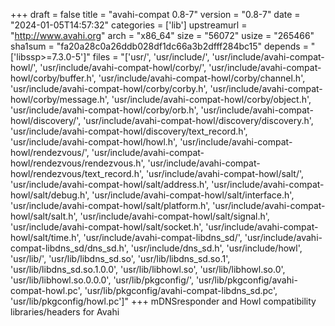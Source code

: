 +++
draft = false
title = "avahi-compat 0.8-7"
version = "0.8-7"
date = "2024-01-05T14:57:32"
categories = ['lib']
upstreamurl = "http://www.avahi.org"
arch = "x86_64"
size = "56072"
usize = "265466"
sha1sum = "fa20a28c0a26ddb028df1dc66a3b2dfff284bc15"
depends = "['libssp>=7.3.0-5']"
files = "['usr/', 'usr/include/', 'usr/include/avahi-compat-howl/', 'usr/include/avahi-compat-howl/corby/', 'usr/include/avahi-compat-howl/corby/buffer.h', 'usr/include/avahi-compat-howl/corby/channel.h', 'usr/include/avahi-compat-howl/corby/corby.h', 'usr/include/avahi-compat-howl/corby/message.h', 'usr/include/avahi-compat-howl/corby/object.h', 'usr/include/avahi-compat-howl/corby/orb.h', 'usr/include/avahi-compat-howl/discovery/', 'usr/include/avahi-compat-howl/discovery/discovery.h', 'usr/include/avahi-compat-howl/discovery/text_record.h', 'usr/include/avahi-compat-howl/howl.h', 'usr/include/avahi-compat-howl/rendezvous/', 'usr/include/avahi-compat-howl/rendezvous/rendezvous.h', 'usr/include/avahi-compat-howl/rendezvous/text_record.h', 'usr/include/avahi-compat-howl/salt/', 'usr/include/avahi-compat-howl/salt/address.h', 'usr/include/avahi-compat-howl/salt/debug.h', 'usr/include/avahi-compat-howl/salt/interface.h', 'usr/include/avahi-compat-howl/salt/platform.h', 'usr/include/avahi-compat-howl/salt/salt.h', 'usr/include/avahi-compat-howl/salt/signal.h', 'usr/include/avahi-compat-howl/salt/socket.h', 'usr/include/avahi-compat-howl/salt/time.h', 'usr/include/avahi-compat-libdns_sd/', 'usr/include/avahi-compat-libdns_sd/dns_sd.h', 'usr/include/dns_sd.h', 'usr/include/howl', 'usr/lib/', 'usr/lib/libdns_sd.so', 'usr/lib/libdns_sd.so.1', 'usr/lib/libdns_sd.so.1.0.0', 'usr/lib/libhowl.so', 'usr/lib/libhowl.so.0', 'usr/lib/libhowl.so.0.0.0', 'usr/lib/pkgconfig/', 'usr/lib/pkgconfig/avahi-compat-howl.pc', 'usr/lib/pkgconfig/avahi-compat-libdns_sd.pc', 'usr/lib/pkgconfig/howl.pc']"
+++
mDNSresponder and Howl compatibility libraries/headers for Avahi